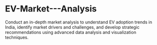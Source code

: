 # EV-Market---Analysis
Conduct an in-depth market analysis to understand EV adoption trends in India, identify market drivers and challenges, and develop strategic recommendations using advanced data analysis and visualization techniques.
